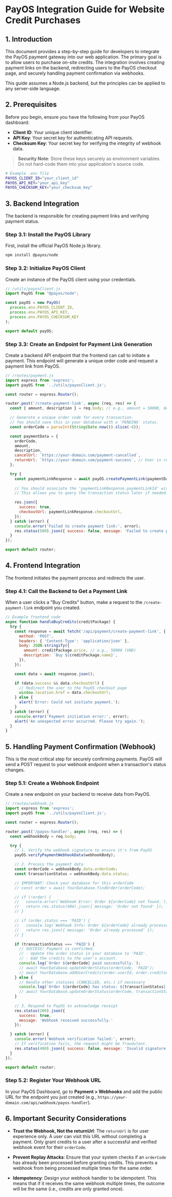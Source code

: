 # PayOS Integration Guide for Website Credit Purchases

## 1. Introduction

This document provides a step-by-step guide for developers to integrate the PayOS payment gateway into our web application. The primary goal is to allow users to purchase on-site credits. The integration involves creating payment links on the backend, redirecting users to the PayOS checkout page, and securely handling payment confirmation via webhooks.

This guide assumes a Node.js backend, but the principles can be applied to any server-side language.

## 2. Prerequisites

Before you begin, ensure you have the following from your PayOS dashboard:

- **Client ID**: Your unique client identifier.
- **API Key**: Your secret key for authenticating API requests.
- **Checksum Key**: Your secret key for verifying the integrity of webhook data.

> **Security Note**: Store these keys securely as environment variables. Do not hard-code them into your application's source code.

```bash
# Example .env file
PAYOS_CLIENT_ID="your_client_id"
PAYOS_API_KEY="your_api_key"
PAYOS_CHECKSUM_KEY="your_checksum_key"
```

## 3. Backend Integration

The backend is responsible for creating payment links and verifying payment status.

### Step 3.1: Install the PayOS Library

First, install the official PayOS Node.js library.

```bash
npm install @payos/node
```

### Step 3.2: Initialize PayOS Client

Create an instance of the PayOS client using your credentials.

```javascript
// /utils/payosClient.js
import PayOS from "@payos/node";

const payOS = new PayOS(
  process.env.PAYOS_CLIENT_ID,
  process.env.PAYOS_API_KEY,
  process.env.PAYOS_CHECKSUM_KEY
);

export default payOS;
```

### Step 3.3: Create an Endpoint for Payment Link Generation

Create a backend API endpoint that the frontend can call to initiate a payment. This endpoint will generate a unique order code and request a payment link from PayOS.

```javascript
// /routes/payment.js
import express from 'express';
import payOS from '../utils/payosClient.js';

const router = express.Router();

router.post('/create-payment-link', async (req, res) => {
  const { amount, description } = req.body; // e.g., amount = 50000, description = "Buy 500 credits"

  // Generate a unique order code for every transaction. 
  // You should save this in your database with a 'PENDING' status.
  const orderCode = parseInt(String(Date.now()).slice(-6));

  const paymentData = {
    orderCode,
    amount,
    description,
    cancelUrl: `https://your-domain.com/payment-cancelled`,
    returnUrl: `https://your-domain.com/payment-success`, // User is redirected here after payment
  };

  try {
    const paymentLinkResponse = await payOS.createPaymentLink(paymentData);
    
    // You should associate the 'paymentLinkResponse.paymentLinkId' with your order in the database
    // This allows you to query the transaction status later if needed.

    res.json({
      success: true,
      checkoutUrl: paymentLinkResponse.checkoutUrl,
    });
  } catch (error) {
    console.error('Failed to create payment link:', error);
    res.status(500).json({ success: false, message: 'Failed to create payment link.' });
  }
});

export default router;
```

## 4. Frontend Integration

The frontend initiates the payment process and redirects the user.

### Step 4.1: Call the Backend to Get a Payment Link

When a user clicks a "Buy Credits" button, make a request to the `/create-payment-link` endpoint you created.

```javascript
// Example frontend code
async function handleBuyCredits(creditPackage) {
  try {
    const response = await fetch('/api/payment/create-payment-link', {
      method: 'POST',
      headers: { 'Content-Type': 'application/json' },
      body: JSON.stringify({
        amount: creditPackage.price, // e.g., 50000 (VND)
        description: `Buy ${creditPackage.name}`,
      }),
    });

    const data = await response.json();

    if (data.success && data.checkoutUrl) {
      // Redirect the user to the PayOS checkout page
      window.location.href = data.checkoutUrl;
    } else {
      alert('Error: Could not initiate payment.');
    }
  } catch (error) {
    console.error('Payment initiation error:', error);
    alert('An unexpected error occurred. Please try again.');
  }
}
```

## 5. Handling Payment Confirmation (Webhook)

This is the most critical step for securely confirming payments. PayOS will send a POST request to your webhook endpoint when a transaction's status changes.

### Step 5.1: Create a Webhook Endpoint

Create a new endpoint on your backend to receive data from PayOS.

```javascript
// /routes/webhook.js
import express from 'express';
import payOS from '../utils/payosClient.js';

const router = express.Router();

router.post('/payos-handler', async (req, res) => {
  const webhookBody = req.body;

  try {
    // 1. Verify the webhook signature to ensure it's from PayOS
    payOS.verifyPaymentWebhookData(webhookBody);

    // 2. Process the payment data
    const orderCode = webhookBody.data.orderCode;
    const transactionStatus = webhookBody.data.status;

    // IMPORTANT: Check your database for this orderCode
    // const order = await YourDatabase.findOrder(orderCode);

    // if (!order) {
    //   console.error(`Webhook Error: Order ${orderCode} not found.`);
    //   return res.status(404).json({ message: 'Order not found' });
    // }

    // if (order.status === 'PAID') {
    //   console.log(`Webhook Info: Order ${orderCode} already processed.`);
    //   return res.json({ message: 'Order already processed' });
    // }

    if (transactionStatus === 'PAID') {
      // SUCCESS! Payment is confirmed.
      // - Update the order status in your database to 'PAID'.
      // - Add the credits to the user's account.
      console.log(`Order ${orderCode} paid successfully.`);
      // await YourDatabase.updateOrderStatus(orderCode, 'PAID');
      // await YourDatabase.addUserCredits(order.userId, order.creditsAmount);
    } else {
      // Handle other statuses (CANCELLED, etc.) if necessary
      console.log(`Order ${orderCode} has status: ${transactionStatus}.`);
      // await YourDatabase.updateOrderStatus(orderCode, transactionStatus);
    }
    
    // 3. Respond to PayOS to acknowledge receipt
    res.status(200).json({
      success: true,
      message: 'Webhook received successfully.'
    });

  } catch (error) {
    console.error('Webhook verification failed:', error);
    // If verification fails, the request might be fraudulent.
    res.status(400).json({ success: false, message: 'Invalid signature.' });
  }
});

export default router;
```

### Step 5.2: Register Your Webhook URL

In your PayOS Dashboard, go to **Payment > Webhooks** and add the public URL for the endpoint you just created (e.g., `https://your-domain.com/api/webhook/payos-handler`).

## 6. Important Security Considerations

- **Trust the Webhook, Not the returnUrl**: The `returnUrl` is for user experience only. A user can visit this URL without completing a payment. Only grant credits to a user after a successful and verified webhook event for their `orderCode`.

- **Prevent Replay Attacks**: Ensure that your system checks if an `orderCode` has already been processed before granting credits. This prevents a webhook from being processed multiple times for the same order.

- **Idempotency**: Design your webhook handler to be idempotent. This means that if it receives the same webhook multiple times, the outcome will be the same (i.e., credits are only granted once).